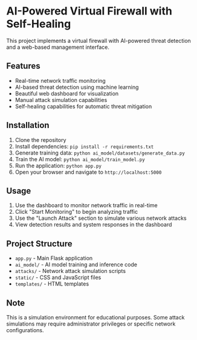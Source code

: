 # AI-Powered Virtual Firewall with Self-Healing

This project implements a virtual firewall with AI-powered threat detection and a web-based management interface.

## Features

- Real-time network traffic monitoring
- AI-based threat detection using machine learning
- Beautiful web dashboard for visualization
- Manual attack simulation capabilities
- Self-healing capabilities for automatic threat mitigation

## Installation

1. Clone the repository
2. Install dependencies: `pip install -r requirements.txt`
3. Generate training data: `python ai_model/datasets/generate_data.py`
4. Train the AI model: `python ai_model/train_model.py`
5. Run the application: `python app.py`
6. Open your browser and navigate to `http://localhost:5000`

## Usage

1. Use the dashboard to monitor network traffic in real-time
2. Click "Start Monitoring" to begin analyzing traffic
3. Use the "Launch Attack" section to simulate various network attacks
4. View detection results and system responses in the dashboard

## Project Structure

- `app.py` - Main Flask application
- `ai_model/` - AI model training and inference code
- `attacks/` - Network attack simulation scripts
- `static/` - CSS and JavaScript files
- `templates/` - HTML templates

## Note

This is a simulation environment for educational purposes. Some attack simulations may require administrator privileges or specific network configurations.